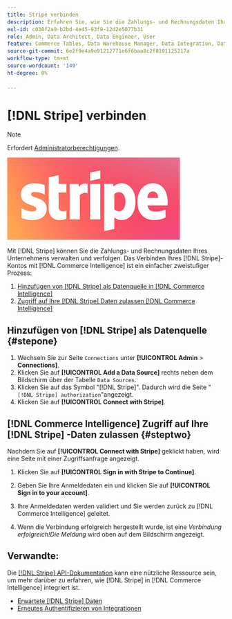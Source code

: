 ```yaml
---
title: Stripe verbinden
description: Erfahren Sie, wie Sie die Zahlungs- und Rechnungsdaten Ihres Unternehmens verwalten und verfolgen können.
exl-id: c038f2a9-b2bd-4e45-93f9-12d2e5077b31
role: Admin, Data Architect, Data Engineer, User
feature: Commerce Tables, Data Warehouse Manager, Data Integration, Data Import/Export
source-git-commit: 6e2f9e4a9e91212771e6f6baa8c2f8101125217a
workflow-type: tm+mt
source-wordcount: '149'
ht-degree: 0%

---
```


# [!DNL Stripe] verbinden

>[!NOTE]
>
>Erfordert [Administratorberechtigungen](../../../administrator/user-management/user-management.md).

![](../../../assets/stripe-logo.png)

Mit [!DNL Stripe] können Sie die Zahlungs- und Rechnungsdaten Ihres Unternehmens verwalten und verfolgen. Das Verbinden Ihres [!DNL Stripe]-Kontos mit [!DNL Commerce Intelligence] ist ein einfacher zweistufiger Prozess:

1. [Hinzufügen von [!DNL Stripe] als Datenquelle in  [!DNL Commerce Intelligence]](#stepone)
1. [Zugriff auf Ihre [!DNL Stripe] Daten zulassen [!DNL Commerce Intelligence] ](#steptwo)

## Hinzufügen von [!DNL Stripe] als Datenquelle {#stepone}

1. Wechseln Sie zur Seite `Connections` unter **[!UICONTROL Admin** > **Connections]**.
1. Klicken Sie auf **[!UICONTROL Add a Data Source]** rechts neben dem Bildschirm über der Tabelle `Data Sources`.
1. Klicken Sie auf das Symbol &quot;[!DNL Stripe]&quot;. Dadurch wird die Seite &quot;`[!DNL Stripe] authorization`&quot;angezeigt.
1. Klicken Sie auf **[!UICONTROL Connect with Stripe]**.

## [!DNL Commerce Intelligence] Zugriff auf Ihre [!DNL Stripe] -Daten zulassen {#steptwo}

Nachdem Sie auf **[!UICONTROL Connect with Stripe]** geklickt haben, wird eine Seite mit einer Zugriffsanfrage angezeigt.

1. Klicken Sie auf **[!UICONTROL Sign in with Stripe to Continue]**.

1. Geben Sie Ihre Anmeldedaten ein und klicken Sie auf **[!UICONTROL Sign in to your account]**.

1. Ihre Anmeldedaten werden validiert und Sie werden zurück zu [!DNL Commerce Intelligence] geleitet.

1. Wenn die Verbindung erfolgreich hergestellt wurde, ist eine *Verbindung erfolgreich!Die Meldung* wird oben auf dem Bildschirm angezeigt.

## Verwandte:

Die [[!DNL Stripe] API-Dokumentation](https://stripe.com/docs/api) kann eine nützliche Ressource sein, um mehr darüber zu erfahren, wie [!DNL Stripe] in [!DNL Commerce Intelligence] integriert ist.

* [Erwartete [!DNL Stripe] Daten](../integrations/stripe-data.md)
* [Erneutes Authentifizieren von Integrationen](https://experienceleague.adobe.com/docs/commerce-knowledge-base/kb/how-to/mbi-reauthenticating-integrations.html)
